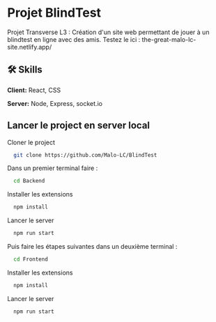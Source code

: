 # Projet BlindTest

Projet Transverse L3 :
Création d'un site web permettant de jouer à un blindtest en ligne avec des amis.
Testez le ici : the-great-malo-lc-site.netlify.app/


## 🛠 Skills
**Client:** React, CSS

**Server:** Node, Express, socket.io

## Lancer le project en server local

Cloner le project

```bash
  git clone https://github.com/Malo-LC/BlindTest
```
Dans un premier terminal faire :

```bash
  cd Backend
```

Installer les extensions

```bash
  npm install
```

Lancer le server

```bash
  npm run start
```

Puis faire les étapes suivantes dans un deuxième terminal :

```bash
  cd Frontend
```

Installer les extensions

```bash
  npm install
```

Lancer le server

```bash
  npm run start
```
